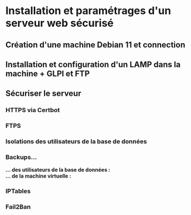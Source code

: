 # Installation et paramétrages d'un serveur web sécurisé
## Création d'une machine Debian 11 et connection
## Installation et configuration d'un LAMP dans la machine + GLPI et FTP
## Sécuriser le serveur
### HTTPS via Certbot
### FTPS
### Isolations des utilisateurs de la base de données
### Backups...
**... des utilisateurs de la base de données :**   
**... de la machine virtuelle :**
### IPTables
### Fail2Ban